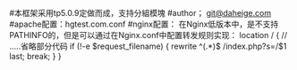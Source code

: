 #本框架采用tp5.0.9定做而成，支持分組模塊
#author； git@daheige.com
#apache配置：hgtest.com.conf
#nginx配置：
在Nginx低版本中，是不支持PATHINFO的，但是可以通过在Nginx.conf中配置转发规则实现：
location / { // …..省略部分代码
    if (!-e $request_filename) {
    rewrite ^(.*)$ /index.php?s=/$1 last;
    break;
    }
}


